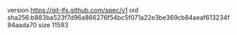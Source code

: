 version https://git-lfs.github.com/spec/v1
oid sha256:b883ba523f7d96a866276f54bc5f071a22e3be369cb84aeaf613234f94aada70
size 11593
